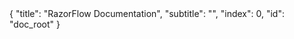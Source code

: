 <meta>
{
    "title": "RazorFlow Documentation",
    "subtitle": "",
    "index": 0,
    "id": "doc_root"
}
</meta>

